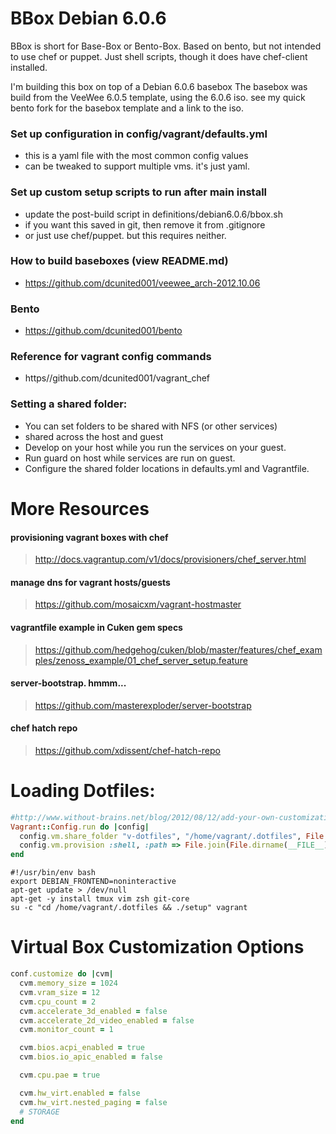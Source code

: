BBox Debian 6.0.6
==============
BBox is short for Base-Box or Bento-Box.  Based on bento,
but not intended to use chef or puppet.  Just shell scripts,
though it does have chef-client installed.

I'm building this box on top of a Debian 6.0.6 basebox
The basebox was build from the VeeWee 6.0.5 template,
using the 6.0.6 iso.  see my quick bento fork for the
basebox template and a link to the iso.

### Set up configuration in config/vagrant/defaults.yml
- this is a yaml file with the most common config values
- can be tweaked to support multiple vms.  it's just yaml.

### Set up custom setup scripts to run after main install
- update the post-build script in definitions/debian6.0.6/bbox.sh
- if you want this saved in git, then remove it from .gitignore
- or just use chef/puppet.  but this requires neither.

### How to build baseboxes (view README.md)
- https://github.com/dcunited001/veewee_arch-2012.10.06

### Bento
- https://github.com/dcunited001/bento

### Reference for vagrant config commands
- https//github.com/dcunited001/vagrant_chef

### Setting a shared folder:
- You can set folders to be shared with NFS (or other services)
- shared across the host and guest
- Develop on your host while you run the services on your guest.
- Run guard on host while services are run on guest.
- Configure the shared folder locations in defaults.yml and Vagrantfile.

More Resources
==============

#### provisioning vagrant boxes with chef
> http://docs.vagrantup.com/v1/docs/provisioners/chef_server.html

#### manage dns for vagrant hosts/guests
> https://github.com/mosaicxm/vagrant-hostmaster

#### vagrantfile example in Cuken gem specs
> https://github.com/hedgehog/cuken/blob/master/features/chef_examples/zenoss_example/01_chef_server_setup.feature

#### server-bootstrap. hmmm...
> https://github.com/masterexploder/server-bootstrap

#### chef hatch repo
> https://github.com/xdissent/chef-hatch-repo

Loading Dotfiles:
=================

```ruby
#http://www.without-brains.net/blog/2012/08/12/add-your-own-customization-to-vagrant-boxes/
Vagrant::Config.run do |config|
  config.vm.share_folder "v-dotfiles", "/home/vagrant/.dotfiles", File.expand_path("~/.dotfiles")
  config.vm.provision :shell, :path => File.join(File.dirname(__FILE__), "scripts", "provision")
end
```

```shell
#!/usr/bin/env bash
export DEBIAN_FRONTEND=noninteractive
apt-get update > /dev/null
apt-get -y install tmux vim zsh git-core
su -c "cd /home/vagrant/.dotfiles && ./setup" vagrant
```

Virtual Box Customization Options
=================================

```ruby
conf.customize do |cvm|
  cvm.memory_size = 1024
  cvm.vram_size = 12
  cvm.cpu_count = 2
  cvm.accelerate_3d_enabled = false
  cvm.accelerate_2d_video_enabled = false
  cvm.monitor_count = 1

  cvm.bios.acpi_enabled = true
  cvm.bios.io_apic_enabled = false

  cvm.cpu.pae = true

  cvm.hw_virt.enabled = false
  cvm.hw_virt.nested_paging = false
  # STORAGE
end
```
